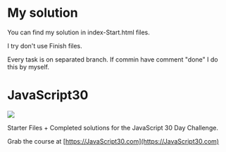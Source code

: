 # My solution

You can find my solution in index-Start.html files.

I try don't use Finish files.  

Every task is on separated branch. If commin have comment "done" I do this by myself.

# JavaScript30

![](https://javascript30.com/images/JS3-social-share.png)

Starter Files + Completed solutions for the JavaScript 30 Day Challenge.

Grab the course at [https://JavaScript30.com](https://JavaScript30.com)
